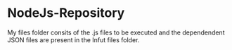 NodeJs-Repository
=================

My files folder consits of the .js files to be executed and the dependendent JSON files are present in the Infut files folder.

